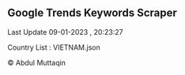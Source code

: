 

## Google Trends Keywords Scraper 
 
Last Update 09-01-2023 , 20:23:27

Country List :
VIETNAM.json



© Abdul Muttaqin 
